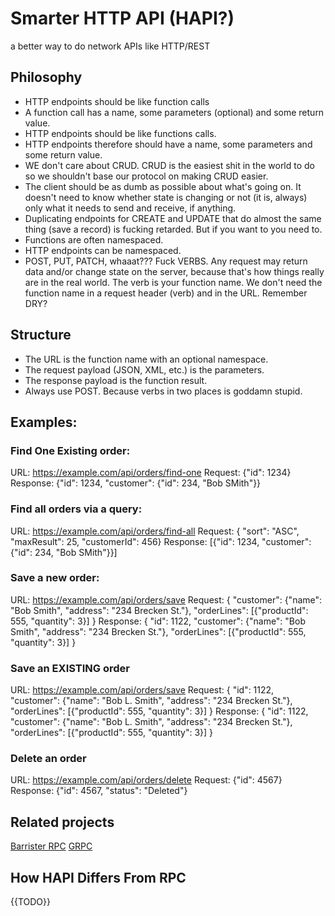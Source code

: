 
# Smarter HTTP API  (HAPI?)
a better way to do network APIs like HTTP/REST

## Philosophy
* HTTP endpoints should be like function calls
* A function call has a name, some parameters (optional) and some return value.
* HTTP endpoints should be like functions calls.
* HTTP endpoints therefore should have a name, some parameters and some return value.
* WE don't care about CRUD. CRUD is the easiest shit in the world to do so we shouldn't base our protocol on making CRUD easier.
* The client should be as dumb as possible about what's going on.  It doesn't need to know whether state is changing or not (it is, always) only what it needs to send and receive, if anything.  
* Duplicating endpoints for CREATE and UPDATE that do almost the same thing (save a record) is fucking retarded.  But if you want to you need to.  
* Functions are often namespaced. 
* HTTP endpoints can be namespaced.  
* POST, PUT, PATCH, whaaat???  Fuck VERBS. Any request may return data and/or change state on the server, because that's how things really are in the real world.  The verb is your function name.  We don't need the function name in a request header (verb) and in the URL.  Remember DRY?

## Structure
* The URL is the function name with an optional namespace. 
* The request payload (JSON, XML, etc.) is the parameters.
* The response payload is the function result.
* Always use POST.  Because verbs in two places is goddamn stupid.  


## Examples:

### Find One Existing order:
URL: https://example.com/api/orders/find-one
Request: {"id": 1234}
Response: {"id": 1234, "customer": {"id": 234, "Bob SMith"}}

### Find all orders via a query:
URL: https://example.com/api/orders/find-all
Request: { "sort": "ASC", "maxResult": 25, "customerId": 456}
Response: [{"id": 1234, "customer": {"id": 234, "Bob SMith"}}]


### Save a new order:
URL: https://example.com/api/orders/save
Request: { "customer": {"name": "Bob Smith", "address": "234 Brecken St."}, "orderLines": [{"productId": 555, "quantity": 3}] }
Response: { "id": 1122, "customer": {"name": "Bob Smith", "address": "234 Brecken St."}, "orderLines": [{"productId": 555, "quantity": 3}] }


### Save an EXISTING order
URL: https://example.com/api/orders/save
Request: { "id": 1122, "customer": {"name": "Bob L. Smith", "address": "234 Brecken St."}, "orderLines": [{"productId": 555, "quantity": 3}] }
Response: { "id": 1122, "customer": {"name": "Bob L. Smith", "address": "234 Brecken St."}, "orderLines": [{"productId": 555, "quantity": 3}] }

### Delete an order
URL:  https://example.com/api/orders/delete
Request: {"id": 4567}
Response: {"id": 4567, "status": "Deleted"}

## Related projects
[Barrister RPC](http://barrister.bitmechanic.com)
[GRPC](http://grpc.io)

## How HAPI Differs From RPC
{{TODO}}
